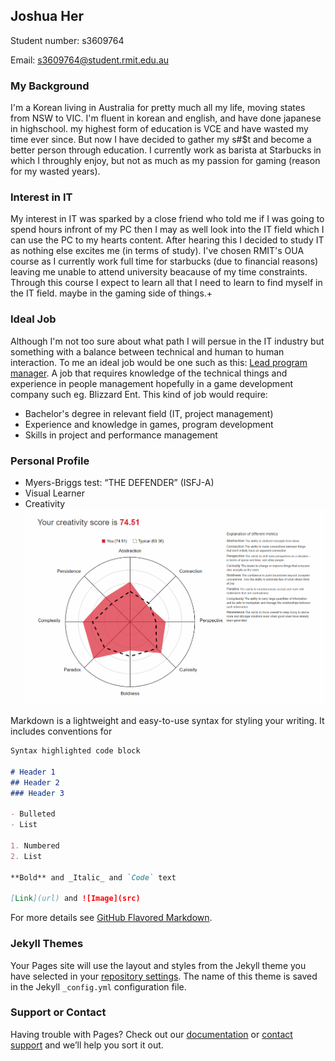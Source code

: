 ## Joshua Her

Student number: s3609764

Email: s3609764@student.rmit.edu.au

### My Background
I'm a Korean living in Australia for pretty much all my life, moving states from NSW to VIC.
I'm fluent in korean and english, and have done japanese in highschool. my highest form of education is VCE and have wasted my time ever since. But now I have decided to gather my s#$t and become a better person through education.
I currently work as barista at Starbucks in which I throughly enjoy, but not as much as my passion for gaming (reason for my wasted years).

### Interest in IT
My interest in IT was sparked by a close friend who told me if I was going to spend hours infront of my PC then I may as well look into the IT field which I can use the PC to my hearts content. After hearing this I decided to study IT as nothing else excites me (in terms of study).
I've chosen RMIT's OUA course as I currently work full time for starbucks (due to financial reasons) leaving me unable to attend university beacause of my time constraints.
Through this course I expect to learn all that I need to learn to find myself in the IT field. maybe in the gaming side of things.+

### Ideal Job
Although I'm not too sure about what path I will persue in the IT industry but something with a balance between technical and human to human interaction.
To me an ideal job would be one such as this: [Lead program manager](https://careers.blizzard.com/en-us/openings/oKvo9fww).
A job that requires knowledge of the technical things and experience in people management hopefully in a game development company such eg. Blizzard Ent. This kind of job would require:
- Bachelor's degree in relevant field (IT, project management)
- Experience and knowledge in games, program development
- Skills in project and performance management

### Personal Profile
- Myers-Briggs test: “THE DEFENDER” (ISFJ-A)
- Visual Learner
- Creativity
![creativity](https://raw.githubusercontent.com/wldndgithub/Assignment_1/master/creativity.PNG)

Markdown is a lightweight and easy-to-use syntax for styling your writing. It includes conventions for

```markdown
Syntax highlighted code block

# Header 1
## Header 2
### Header 3

- Bulleted
- List

1. Numbered
2. List

**Bold** and _Italic_ and `Code` text

[Link](url) and ![Image](src)
```

For more details see [GitHub Flavored Markdown](https://guides.github.com/features/mastering-markdown/).

### Jekyll Themes

Your Pages site will use the layout and styles from the Jekyll theme you have selected in your [repository settings](https://github.com/wldndgithub/Assingment_1/settings). The name of this theme is saved in the Jekyll `_config.yml` configuration file.

### Support or Contact

Having trouble with Pages? Check out our [documentation](https://help.github.com/categories/github-pages-basics/) or [contact support](https://github.com/contact) and we’ll help you sort it out.
